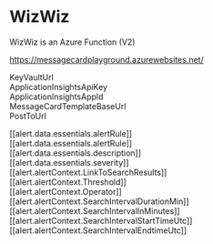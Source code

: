 # WizWiz
WizWiz is an Azure Function (V2) 

https://messagecardplayground.azurewebsites.net/

KeyVaultUrl  
ApplicationInsightsApiKey  
ApplicationInsightsAppId  
MessageCardTemplateBaseUrl  
PostToUrl  

[[alert.data.essentials.alertRule]]  
[[alert.data.essentials.alertRule]]  
[[alert.data.essentials.description]]  
[[alert.data.essentials.severity]]  
[[alert.alertContext.LinkToSearchResults]]  
[[alert.alertContext.Threshold]]  
[[alert.alertContext.Operator]]  
[[alert.alertContext.SearchIntervalDurationMin]]  
[[alert.alertContext.SearchIntervalInMinutes]]  
[[alert.alertContext.SearchIntervalStartTimeUtc]]  
[[alert.alertContext.SearchIntervalEndtimeUtc]]  
